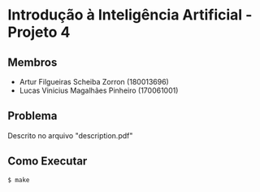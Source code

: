 # Introdução à Inteligência Artificial - Projeto 4

## Membros

- Artur Filgueiras Scheiba Zorron (180013696)
- Lucas Vinicius Magalhães Pinheiro (170061001)

## Problema

Descrito no arquivo "description.pdf"

## Como Executar

`$ make`
